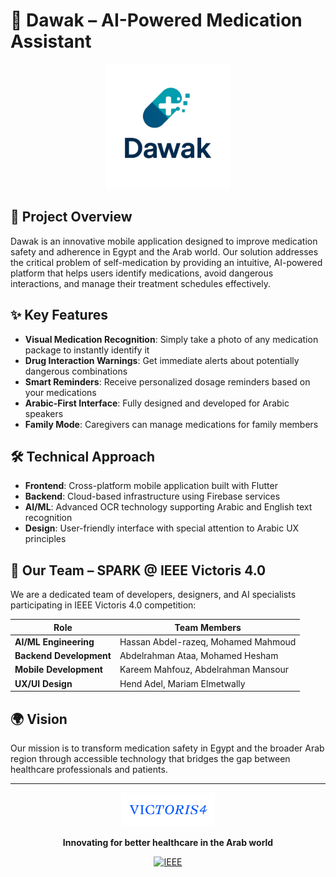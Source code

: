 # 💊 Dawak – AI-Powered Medication Assistant

<p align="center">
  <img src="Dawak_logo.png" alt="Dawak Logo" width="200"/>
</p>

## 📖 Project Overview

Dawak is an innovative mobile application designed to improve medication safety and adherence in Egypt and the Arab world. Our solution addresses the critical problem of self-medication by providing an intuitive, AI-powered platform that helps users identify medications, avoid dangerous interactions, and manage their treatment schedules effectively.

## ✨ Key Features

- **Visual Medication Recognition**: Simply take a photo of any medication package to instantly identify it
- **Drug Interaction Warnings**: Get immediate alerts about potentially dangerous combinations
- **Smart Reminders**: Receive personalized dosage reminders based on your medications
- **Arabic-First Interface**: Fully designed and developed for Arabic speakers
- **Family Mode**: Caregivers can manage medications for family members

## 🛠️ Technical Approach

- **Frontend**: Cross-platform mobile application built with Flutter
- **Backend**: Cloud-based infrastructure using Firebase services
- **AI/ML**: Advanced OCR technology supporting Arabic and English text recognition
- **Design**: User-friendly interface with special attention to Arabic UX principles

## 👥 Our Team – SPARK @ IEEE Victoris 4.0

We are a dedicated team of developers, designers, and AI specialists participating in IEEE Victoris 4.0 competition:

| Role | Team Members |
|------|-------------|
| **AI/ML Engineering** | Hassan Abdel-razeq, Mohamed Mahmoud |
| **Backend Development** | Abdelrahman Ataa, Mohamed Hesham |
| **Mobile Development** | Kareem Mahfouz, Abdelrahman Mansour |
| **UX/UI Design** | Hend Adel, Mariam Elmetwally |

## 🌍 Vision

Our mission is to transform medication safety in Egypt and the broader Arab region through accessible technology that bridges the gap between healthcare professionals and patients.

---

<div align="center">
  <img src="Victoris_4.0_logo.png" alt="IEEE Victoris 4.0" width="150"/>
  
  **Innovating for better healthcare in the Arab world**
  
  [![IEEE](https://img.shields.io/badge/IEEE-Victoris%204.0-00629B?style=for-the-badge&logo=ieee)](https://www.ieee.org)
</div>
